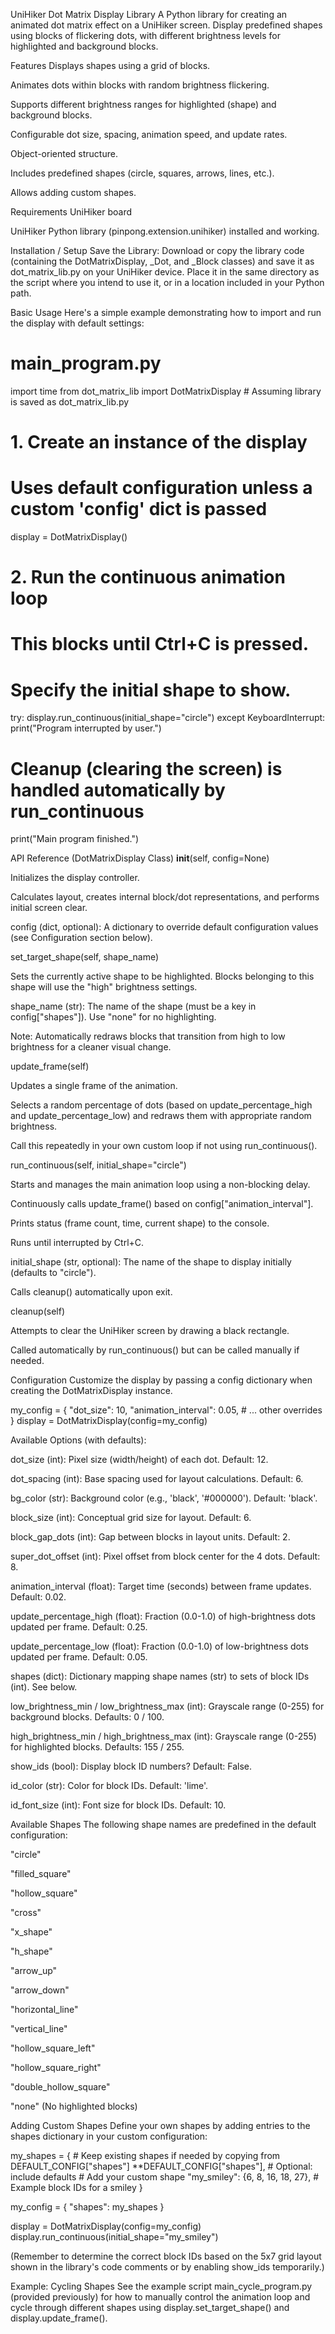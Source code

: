 UniHiker Dot Matrix Display Library
 A Python library for creating an animated dot matrix effect on a UniHiker screen. Display predefined shapes using blocks of flickering dots, with different brightness levels for highlighted and background blocks.

Features
Displays shapes using a grid of blocks.

Animates dots within blocks with random brightness flickering.

Supports different brightness ranges for highlighted (shape) and background blocks.

Configurable dot size, spacing, animation speed, and update rates.

Object-oriented structure.

Includes predefined shapes (circle, squares, arrows, lines, etc.).

Allows adding custom shapes.

Requirements
UniHiker board

UniHiker Python library (pinpong.extension.unihiker) installed and working.

Installation / Setup
Save the Library: Download or copy the library code (containing the DotMatrixDisplay, _Dot, and _Block classes) and save it as dot_matrix_lib.py on your UniHiker device. Place it in the same directory as the script where you intend to use it, or in a location included in your Python path.

Basic Usage
Here's a simple example demonstrating how to import and run the display with default settings:

# main_program.py
import time
from dot_matrix_lib import DotMatrixDisplay # Assuming library is saved as dot_matrix_lib.py

# 1. Create an instance of the display
#    Uses default configuration unless a custom 'config' dict is passed
display = DotMatrixDisplay()

# 2. Run the continuous animation loop
#    This blocks until Ctrl+C is pressed.
#    Specify the initial shape to show.
try:
    display.run_continuous(initial_shape="circle")
except KeyboardInterrupt:
    print("Program interrupted by user.")
# Cleanup (clearing the screen) is handled automatically by run_continuous

print("Main program finished.")

API Reference (DotMatrixDisplay Class)
__init__(self, config=None)

Initializes the display controller.

Calculates layout, creates internal block/dot representations, and performs initial screen clear.

config (dict, optional): A dictionary to override default configuration values (see Configuration section below).

set_target_shape(self, shape_name)

Sets the currently active shape to be highlighted. Blocks belonging to this shape will use the "high" brightness settings.

shape_name (str): The name of the shape (must be a key in config["shapes"]). Use "none" for no highlighting.

Note: Automatically redraws blocks that transition from high to low brightness for a cleaner visual change.

update_frame(self)

Updates a single frame of the animation.

Selects a random percentage of dots (based on update_percentage_high and update_percentage_low) and redraws them with appropriate random brightness.

Call this repeatedly in your own custom loop if not using run_continuous().

run_continuous(self, initial_shape="circle")

Starts and manages the main animation loop using a non-blocking delay.

Continuously calls update_frame() based on config["animation_interval"].

Prints status (frame count, time, current shape) to the console.

Runs until interrupted by Ctrl+C.

initial_shape (str, optional): The name of the shape to display initially (defaults to "circle").

Calls cleanup() automatically upon exit.

cleanup(self)

Attempts to clear the UniHiker screen by drawing a black rectangle.

Called automatically by run_continuous() but can be called manually if needed.

Configuration
Customize the display by passing a config dictionary when creating the DotMatrixDisplay instance.

my_config = {
    "dot_size": 10,
    "animation_interval": 0.05,
    # ... other overrides
}
display = DotMatrixDisplay(config=my_config)

Available Options (with defaults):

dot_size (int): Pixel size (width/height) of each dot. Default: 12.

dot_spacing (int): Base spacing used for layout calculations. Default: 6.

bg_color (str): Background color (e.g., 'black', '#000000'). Default: 'black'.

block_size (int): Conceptual grid size for layout. Default: 6.

block_gap_dots (int): Gap between blocks in layout units. Default: 2.

super_dot_offset (int): Pixel offset from block center for the 4 dots. Default: 8.

animation_interval (float): Target time (seconds) between frame updates. Default: 0.02.

update_percentage_high (float): Fraction (0.0-1.0) of high-brightness dots updated per frame. Default: 0.25.

update_percentage_low (float): Fraction (0.0-1.0) of low-brightness dots updated per frame. Default: 0.05.

shapes (dict): Dictionary mapping shape names (str) to sets of block IDs (int). See below.

low_brightness_min / low_brightness_max (int): Grayscale range (0-255) for background blocks. Defaults: 0 / 100.

high_brightness_min / high_brightness_max (int): Grayscale range (0-255) for highlighted blocks. Defaults: 155 / 255.

show_ids (bool): Display block ID numbers? Default: False.

id_color (str): Color for block IDs. Default: 'lime'.

id_font_size (int): Font size for block IDs. Default: 10.

Available Shapes
The following shape names are predefined in the default configuration:

"circle"

"filled_square"

"hollow_square"

"cross"

"x_shape"

"h_shape"

"arrow_up"

"arrow_down"

"horizontal_line"

"vertical_line"

"hollow_square_left"

"hollow_square_right"

"double_hollow_square"

"none" (No highlighted blocks)

Adding Custom Shapes
Define your own shapes by adding entries to the shapes dictionary in your custom configuration:

my_shapes = {
    # Keep existing shapes if needed by copying from DEFAULT_CONFIG["shapes"]
    **DEFAULT_CONFIG["shapes"], # Optional: include defaults
    # Add your custom shape
    "my_smiley": {6, 8, 16, 18, 27}, # Example block IDs for a smiley
}

my_config = {
    "shapes": my_shapes
}

display = DotMatrixDisplay(config=my_config)
display.run_continuous(initial_shape="my_smiley")

(Remember to determine the correct block IDs based on the 5x7 grid layout shown in the library's code comments or by enabling show_ids temporarily.)

Example: Cycling Shapes
See the example script main_cycle_program.py (provided previously) for how to manually control the animation loop and cycle through different shapes using display.set_target_shape() and display.update_frame().
